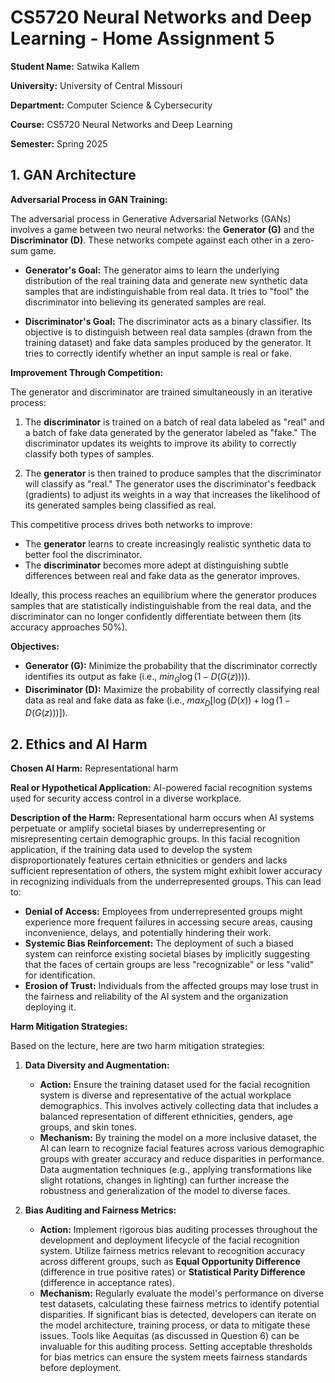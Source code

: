 # CS5720 Neural Networks and Deep Learning - Home Assignment 5

**Student Name:** Satwika Kallem

**University:** University of Central Missouri

**Department:** Computer Science & Cybersecurity

**Course:** CS5720 Neural Networks and Deep Learning

**Semester:** Spring 2025




## 1. GAN Architecture

**Adversarial Process in GAN Training:**

The adversarial process in Generative Adversarial Networks (GANs) involves a game between two neural networks: the **Generator (G)** and the **Discriminator (D)**. These networks compete against each other in a zero-sum game.

* **Generator's Goal:** The generator aims to learn the underlying distribution of the real training data and generate new synthetic data samples that are indistinguishable from real data. It tries to "fool" the discriminator into believing its generated samples are real.

* **Discriminator's Goal:** The discriminator acts as a binary classifier. Its objective is to distinguish between real data samples (drawn from the training dataset) and fake data samples produced by the generator. It tries to correctly identify whether an input sample is real or fake.

**Improvement Through Competition:**

The generator and discriminator are trained simultaneously in an iterative process:

1.  The **discriminator** is trained on a batch of real data labeled as "real" and a batch of fake data generated by the generator labeled as "fake." The discriminator updates its weights to improve its ability to correctly classify both types of samples.

2.  The **generator** is then trained to produce samples that the discriminator will classify as "real." The generator uses the discriminator's feedback (gradients) to adjust its weights in a way that increases the likelihood of its generated samples being classified as real.

This competitive process drives both networks to improve:

* The **generator** learns to create increasingly realistic synthetic data to better fool the discriminator.
* The **discriminator** becomes more adept at distinguishing subtle differences between real and fake data as the generator improves.

Ideally, this process reaches an equilibrium where the generator produces samples that are statistically indistinguishable from the real data, and the discriminator can no longer confidently differentiate between them (its accuracy approaches 50%).

**Objectives:**

* **Generator (G):** Minimize the probability that the discriminator correctly identifies its output as fake (i.e., $min_G \log(1 - D(G(z)))$).
* **Discriminator (D):** Maximize the probability of correctly classifying real data as real and fake data as fake (i.e., $max_D [\log(D(x)) + \log(1 - D(G(z)))]$).

## 2. Ethics and AI Harm

**Chosen AI Harm:** Representational harm

**Real or Hypothetical Application:** AI-powered facial recognition systems used for security access control in a diverse workplace.

**Description of the Harm:** Representational harm occurs when AI systems perpetuate or amplify societal biases by underrepresenting or misrepresenting certain demographic groups. In this facial recognition application, if the training data used to develop the system disproportionately features certain ethnicities or genders and lacks sufficient representation of others, the system might exhibit lower accuracy in recognizing individuals from the underrepresented groups. This can lead to:

* **Denial of Access:** Employees from underrepresented groups might experience more frequent failures in accessing secure areas, causing inconvenience, delays, and potentially hindering their work.
* **Systemic Bias Reinforcement:** The deployment of such a biased system can reinforce existing societal biases by implicitly suggesting that the faces of certain groups are less "recognizable" or less "valid" for identification.
* **Erosion of Trust:** Individuals from the affected groups may lose trust in the fairness and reliability of the AI system and the organization deploying it.

**Harm Mitigation Strategies:**

Based on the lecture, here are two harm mitigation strategies:

1.  **Data Diversity and Augmentation:**
    * **Action:** Ensure the training dataset used for the facial recognition system is diverse and representative of the actual workplace demographics. This involves actively collecting data that includes a balanced representation of different ethnicities, genders, age groups, and skin tones.
    * **Mechanism:** By training the model on a more inclusive dataset, the AI can learn to recognize facial features across various demographic groups with greater accuracy and reduce disparities in performance. Data augmentation techniques (e.g., applying transformations like slight rotations, changes in lighting) can further increase the robustness and generalization of the model to diverse faces.

2.  **Bias Auditing and Fairness Metrics:**
    * **Action:** Implement rigorous bias auditing processes throughout the development and deployment lifecycle of the facial recognition system. Utilize fairness metrics relevant to recognition accuracy across different groups, such as **Equal Opportunity Difference** (difference in true positive rates) or **Statistical Parity Difference** (difference in acceptance rates).
    * **Mechanism:** Regularly evaluate the model's performance on diverse test datasets, calculating these fairness metrics to identify potential disparities. If significant bias is detected, developers can iterate on the model architecture, training process, or data to mitigate these issues. Tools like Aequitas (as discussed in Question 6) can be invaluable for this auditing process. Setting acceptable thresholds for bias metrics can ensure the system meets fairness standards before deployment.

